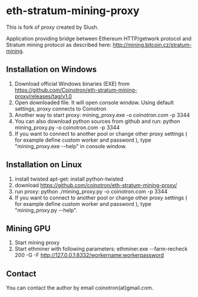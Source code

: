 eth-stratum-mining-proxy
====================

This is fork of proxy created by Slush. 

Application providing bridge between Ethereum HTTP/getwork protocol and Stratum mining protocol
as described here: http://mining.bitcoin.cz/stratum-mining.

Installation on Windows
-----------------------

1. Download official Windows binaries (EXE) from https://github.com/Coinotron/eth-stratum-mining-proxy/releases/tag/v1.0
2. Open downloaded file. It will open console window. Using default settings, proxy connects to Coinotron
3. Another way to start proxy: mining_proxy.exe -o coinotron.com -p 3344 
4. You can also download python sources from github and run: python mining_proxy.py -o coinotron.com -p 3344
4. If you want to connect to another pool or change other proxy settings ( for example define custom worker and password ), type "mining_proxy.exe --help" in console window.

Installation on Linux 
---------------------------------------

1. install twisted apt-get: 
	install python-twisted
2. download https://github.com/coinotron/eth-stratum-mining-proxy/
3. run proxy: 
	python ./mining_proxy.py -o coinotron.com -p 3344
4. If you want to connect to another pool or change other proxy settings ( for example define custom worker and password ), type "mining_proxy.py --help".


Mining GPU
---------------------------------------

1. Start mining proxy
2. Start ethminer with following parameters:
	ethminer.exe --farm-recheck 200 -G -F http://127.0.0.1:8332/workername:workerpassword

Contact
-------

You can contact the author by email coinotron(at)gmail.com.


